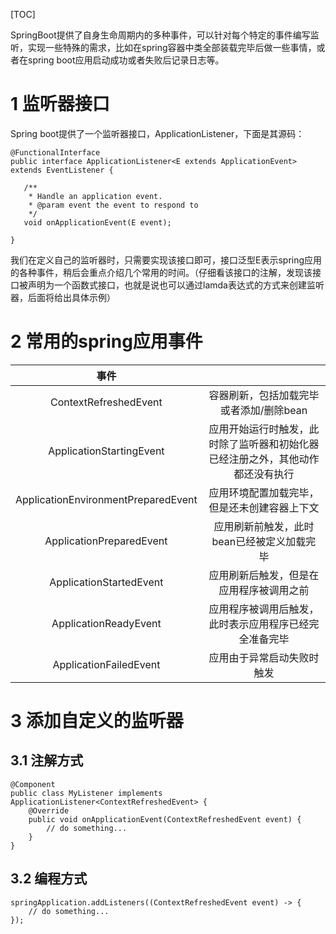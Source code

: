 [TOC]

SpringBoot提供了自身生命周期内的多种事件，可以针对每个特定的事件编写监听，实现一些特殊的需求，比如在spring容器中类全部装载完毕后做一些事情，或者在spring boot应用启动成功或者失败后记录日志等。



# 1 监听器接口

Spring boot提供了一个监听器接口，ApplicationListener，下面是其源码：

```
@FunctionalInterface
public interface ApplicationListener<E extends ApplicationEvent> extends EventListener {

   /**
    * Handle an application event.
    * @param event the event to respond to
    */
   void onApplicationEvent(E event);

}
```

我们在定义自己的监听器时，只需要实现该接口即可，接口泛型E表示spring应用的各种事件，稍后会重点介绍几个常用的时间。（仔细看该接口的注解，发现该接口被声明为一个函数式接口，也就是说也可以通过lamda表达式的方式来创建监听器，后面将给出具体示例）



# 2 常用的spring应用事件



|                事件                 |                                                              |
| :---------------------------------: | :----------------------------------------------------------: |
|        ContextRefreshedEvent        |           容器刷新，包括加载完毕或者添加/删除bean            |
|      ApplicationStartingEvent       | 应用开始运行时触发，此时除了监听器和初始化器已经注册之外，其他动作都还没有执行 |
| ApplicationEnvironmentPreparedEvent |         应用环境配置加载完毕，但是还未创建容器上下文         |
|      ApplicationPreparedEvent       |          应用刷新前触发，此时bean已经被定义加载完毕          |
|       ApplicationStartedEvent       |           应用刷新后触发，但是在应用程序被调用之前           |
|        ApplicationReadyEvent        |    应用程序被调用后触发，此时表示应用程序已经完全准备完毕    |
|       ApplicationFailedEvent        |                  应用由于异常启动失败时触发                  |



# 3 添加自定义的监听器

## 3.1 注解方式

```
@Component
public class MyListener implements ApplicationListener<ContextRefreshedEvent> {
    @Override
    public void onApplicationEvent(ContextRefreshedEvent event) {
        // do something...
    }
}
```



## 3.2 编程方式

```
springApplication.addListeners((ContextRefreshedEvent event) -> {
    // do something...
});
```